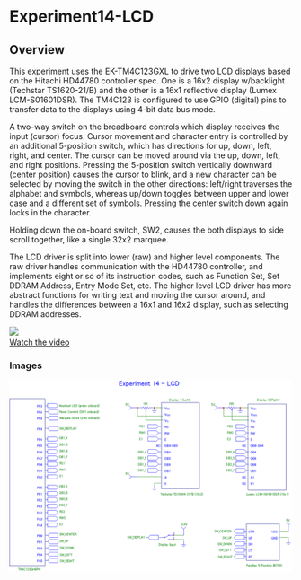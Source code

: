 # Experiment14-LCD

## Overview
This experiment uses the EK-TM4C123GXL to drive two LCD displays based on the Hitachi HD44780 controller spec.  One is a 16x2 display w/backlight (Techstar TS1620-21/B) and the other is a 16x1 reflective display (Lumex LCM-S01601DSR).  The TM4C123 is configured to use GPIO (digital) pins to transfer data to the displays using 4-bit data bus mode.

A two-way switch on the breadboard controls which display receives the input (cursor) focus.  Cursor movement and character entry is controlled by an additional 5-position switch, which has directions for up, down, left, right, and center.  The cursor can be moved around via the up, down, left, and right positions.  Pressing the 5-position switch vertically downward (center position) causes the cursor to blink, and a new character can be selected by moving the switch in the other directions:  left/right traverses the alphabet and symbols, whereas up/down toggles between upper and lower case and a different set of symbols.  Pressing the center switch down again locks in the character. 

Holding down the on-board switch, SW2, causes the both displays to side scroll together, like a single 32x2 marquee. 

The LCD driver is split into lower (raw) and higher level components.  The raw driver handles communication with the HD44780 controller, and implements eight or so of its instruction codes, such as Function Set, Set DDRAM Address, Entry Mode Set, etc.  The higher level LCD driver has more abstract functions for writing text and moving the cursor around, and handles the differences between a 16x1 and 16x2 display, such as selecting DDRAM addresses.

[![](https://i.ytimg.com/vi/5TJ8u1CpPAs/default.jpg)](https://youtu.be/5TJ8u1CpPAs)<br>
[Watch the video](https://youtu.be/5TJ8u1CpPAs)


### Images
![Experiment14-LCD](Experiment14-LCD-circuit.png)  